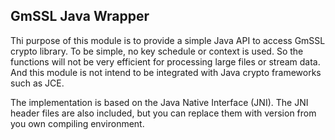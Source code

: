 ## GmSSL Java Wrapper

Thi purpose of this module is to provide a simple Java API to access GmSSL
crypto library. To be simple, no key schedule or context is used. So the
functions will not be very efficient for processing large files or stream data.
And this module is not intend to be integrated with Java crypto frameworks such
as JCE.

The implementation is based on the Java Native Interface (JNI). The JNI header
files are also included, but you can replace them with version from you own
compiling environment.

